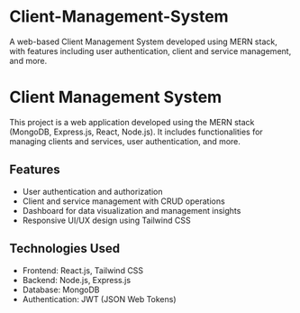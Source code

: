 # Client-Management-System
A web-based Client Management System developed using MERN stack, with features including user authentication, client and service management, and more.

# Client Management System

This project is a web application developed using the MERN stack (MongoDB, Express.js, React, Node.js). It includes functionalities for managing clients and services, user authentication, and more.

## Features
- User authentication and authorization
- Client and service management with CRUD operations
- Dashboard for data visualization and management insights
- Responsive UI/UX design using Tailwind CSS

## Technologies Used
- Frontend: React.js, Tailwind CSS
- Backend: Node.js, Express.js
- Database: MongoDB
- Authentication: JWT (JSON Web Tokens)
